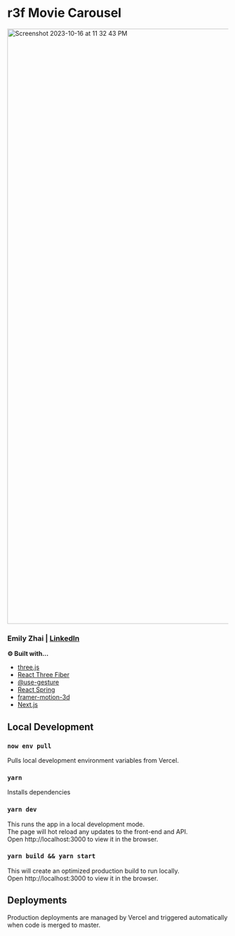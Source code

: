 # r3f Movie Carousel
<img width="1353" alt="Screenshot 2023-10-16 at 11 32 43 PM" src="https://github.com/ezhai24/r3f-movie-posters/assets/15952697/78ae5383-eb17-4c0a-b418-7dfd4d4cb7bc">

### Emily Zhai | [LinkedIn](https://www.linkedin.com/in/emily-zhai-b7b32a103/)

**⚙️ Built with...**
- [three.js](https://threejs.org/)
- [React Three Fiber](https://docs.pmnd.rs/react-three-fiber/getting-started/introduction)
- [@use-gesture](https://use-gesture.netlify.app/)
- [React Spring](https://www.react-spring.dev/)
- [framer-motion-3d](https://www.framer.com/motion/three-introduction/)
- [Next.js](https://nextjs.org/)

## Local Development
### `now env pull`
Pulls local development environment variables from Vercel.

### `yarn`
Installs dependencies

### `yarn dev`
This runs the app in a local development mode.  
The page will hot reload any updates to the front-end and API.  
Open http://localhost:3000 to view it in the browser.

### `yarn build && yarn start`
This will create an optimized production build to run locally.  
Open http://localhost:3000 to view it in the browser.

## Deployments
Production deployments are managed by Vercel and triggered automatically when code is merged to master.
